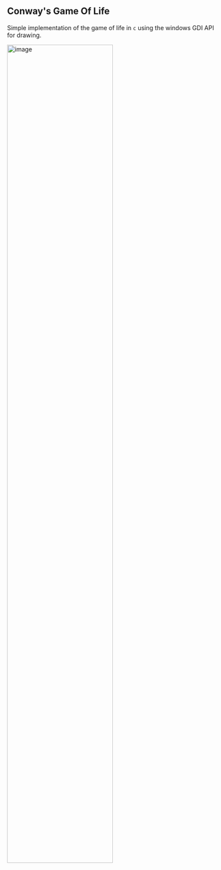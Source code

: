 ## Conway's Game Of Life

Simple implementation of the game of life in `c` using the windows GDI API for drawing. 

<img width="70%" height="auto" alt="image" src="https://github.com/user-attachments/assets/e4ab61de-7e75-4c7e-9667-170cf70b9292" />
